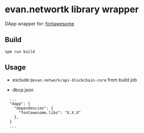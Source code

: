 # evan.networtk library wrapper

DApp wrapper for: [fontawesome](https://fontawesome.com)

## Build
```
npm run build
```


## Usage
- exclude `@evan.network/api-blockchain-core` from build job

- dbcp.json
```
  ...
  "dapp": {
    "dependencies": {
      "fontawesome.libs": "X.X.X"
    },
  }
  ...
```
